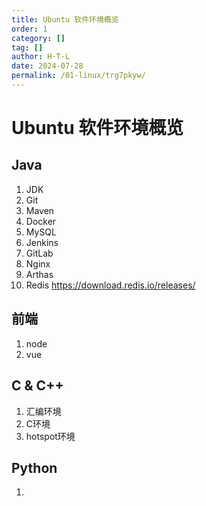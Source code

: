 ```yaml
---
title: Ubuntu 软件环境概览
order: 1
category: []
tag: []
author: H·T·L
date: 2024-07-28
permalink: /01-linux/trg7pkyw/
---
```

# Ubuntu 软件环境概览

## Java

1. JDK
2. Git
3. Maven
4. Docker
5. MySQL
6. Jenkins
7. GitLab
8. Nginx
9. Arthas
10. Redis  https://download.redis.io/releases/



## 前端

1. node
2. vue

## C & C++

1. 汇编环境
2. C环境
3. hotspot环境

## Python

1. 

